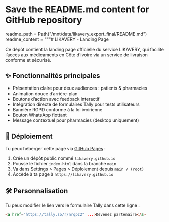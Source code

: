# Save the README.md content for GitHub repository
readme_path = Path("/mnt/data/likavery_export_final/README.md")
readme_content = """# LIKAVERY - Landing Page

Ce dépôt contient la landing page officielle du service LIKAVERY, qui facilite l’accès aux médicaments en Côte d’Ivoire via un service de livraison conforme et sécurisé.

## ✨ Fonctionnalités principales

- Présentation claire pour deux audiences : patients & pharmacies
- Animation douce d’arrière-plan
- Boutons d’action avec feedback interactif
- Intégration directe de formulaires Tally pour tests utilisateurs
- Bannière RGPD conforme à la loi ivoirienne
- Bouton WhatsApp flottant
- Message contextuel pour pharmacies (desktop uniquement)

## 🔗 Déploiement

Tu peux héberger cette page via [GitHub Pages](https://pages.github.com/) :

1. Crée un dépôt public nommé `likavery.github.io`
2. Pousse le fichier `index.html` dans la branche `main`
3. Va dans Settings > Pages > Déploiement depuis `main / (root)`
4. Accède à ta page à `https://likavery.github.io`

## 🛠 Personnalisation

Tu peux modifier le lien vers le formulaire Tally dans cette ligne :

```html
<a href="https://tally.so/r/nrqpz2" ...>Devenez partenaire</a>
